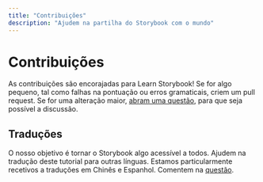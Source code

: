```yaml
---
title: "Contribuições"
description: "Ajudem na partilha do Storybook com o mundo"
---
```


# Contribuições

As contribuições são encorajadas para Learn Storybook! Se for algo pequeno, tal como falhas na pontuação ou erros gramaticais, criem um pull request. Se for uma alteração maior, [abram uma questão](https://github.com/chromaui/learnstorybook.com/issues), para que seja possível a discussão.

## Traduções

O nosso objetivo é tornar o Storybook algo acessível a todos. Ajudem na tradução deste tutorial para outras línguas. Estamos particularmente recetivos a traduções em Chinês e Espanhol.
Comentem na [questão](https://github.com/chromaui/learnstorybook.com/issues/3).
